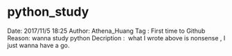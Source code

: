 # python_study
Date: 2017/11/5 18:25
Author: Athena_Huang
Tag : First time to Github
Reason: wanna study python
Decription :  what I wrote above is nonsense , I just wanna have a go.
